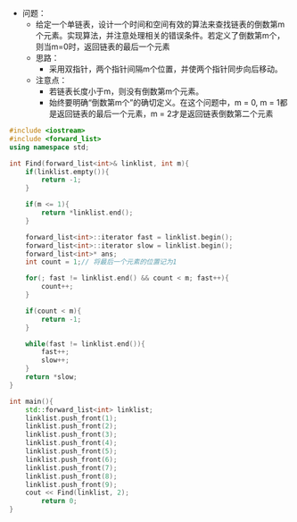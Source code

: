 - 问题：
    - 给定一个单链表，设计一个时间和空间有效的算法来查找链表的倒数第m个元素。实现算法，并注意处理相关的错误条件。若定义了倒数第m个，则当m=0时，返回链表的最后一个元素
    - 思路：
        - 采用双指针，两个指针间隔m个位置，并使两个指针同步向后移动。
    - 注意点：
        - 若链表长度小于m，则没有倒数第m个元素。
        - 始终要明确“倒数第m个”的确切定义。在这个问题中，m = 0, m = 1都是返回链表的最后一个元素，m = 2才是返回链表倒数第二个元素

```cpp
#include <iostream>
#include <forward_list>
using namespace std;

int Find(forward_list<int>& linklist, int m){
    if(linklist.empty()){
        return -1;
    }

    if(m <= 1){
        return *linklist.end();
    }

    forward_list<int>::iterator fast = linklist.begin();
    forward_list<int>::iterator slow = linklist.begin();
    forward_list<int>* ans;
    int count = 1;// 将最后一个元素的位置记为1

    for(; fast != linklist.end() && count < m; fast++){
        count++;
    }

    if(count < m){
        return -1;
    }

    while(fast != linklist.end()){
        fast++;
        slow++;
    }
    return *slow;
}

int main(){
    std::forward_list<int> linklist;
    linklist.push_front(1);
    linklist.push_front(2);
    linklist.push_front(3);
    linklist.push_front(4);
    linklist.push_front(5);
    linklist.push_front(6);
    linklist.push_front(7);
    linklist.push_front(8);
    linklist.push_front(9);
    cout << Find(linklist, 2);
		return 0;
}
```
